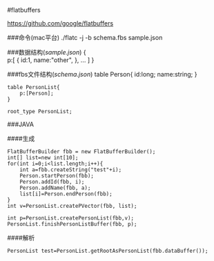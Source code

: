 #flatbuffers

https://github.com/google/flatbuffers

###命令(mac平台)
    ./flatc -j -b schema.fbs sample.json

###数据结构(*sample.json*)
    {   
        p:[
            {
                id:1,
                name:"other",
            },
            ...
        ]
    }

###fbs文件结构(*schema.json*)
    table Person{
        id:long;
        name:string;
    }

    table PersonList{
        p:[Person];
    }

    root_type PersonList;

###JAVA

####生成

    FlatBufferBuilder fbb = new FlatBufferBuilder();
    int[] list=new int[10];
    for(int i=0;i<list.length;i++){
        int a=fbb.createString("test"+i);
        Person.startPerson(fbb);
        Person.addId(fbb, i);
        Person.addName(fbb, a);
        list[i]=Person.endPerson(fbb);
    }
    int v=PersonList.createPVector(fbb, list);

    int p=PersonList.createPersonList(fbb,v);
    PersonList.finishPersonListBuffer(fbb, p);

####解析

    PersonList test=PersonList.getRootAsPersonList(fbb.dataBuffer());
